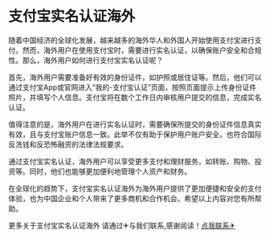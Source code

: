 # 支付宝实名认证海外

随着中国经济的全球化发展，越来越多的海外华人和外国人开始使用支付宝进行支付。然而，海外用户在使用支付宝时，需要进行实名认证，以确保账户安全和合规性。那么，海外用户如何进行支付宝实名认证呢？

首先，海外用户需要准备好有效的身份证件，如护照或居住证等。然后，他们可以通过支付宝App或官网进入“我的-支付宝认证”页面，按照页面提示上传身份证件照片，并填写个人信息。支付宝将在数个工作日内审核用户提交的信息，完成实名认证。

值得注意的是，海外用户在进行实名认证时，需要确保所提交的身份证件信息真实有效，且与支付宝账户信息一致。此举不仅有助于保护用户账户安全，也符合国际反洗钱和反恐怖融资的法律法规要求。

通过支付宝实名认证，海外用户可以享受更多支付和理财服务，如转账、购物、投资等。同时，他们也能够更加便利地管理个人资产和财务。

在全球化的趋势下，支付宝实名认证海外为海外用户提供了更加便捷和安全的支付体验，也为中国企业和个人带来了更多商机和合作机会。希望以上内容对您有所帮助。

更多关于支付宝实名认证海外 请通过✈与我们联系,感谢阅读！[点我联系✈](https://www.G208.com)